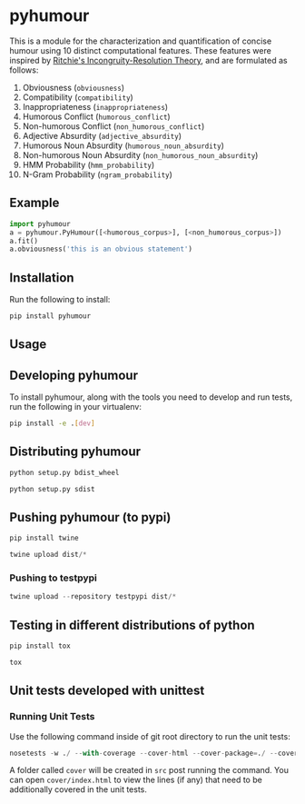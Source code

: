# pyhumour

This is a module for the characterization and quantification of concise humour using 10 distinct computational features.
These features were inspired by [Ritchie's Incongruity-Resolution Theory](https://era.ed.ac.uk/handle/1842/3397), and are formulated as follows:
1. Obviousness (`obviousness`)
2. Compatibility (`compatibility`)
3. Inappropriateness (`inappropriateness`)
4. Humorous Conflict (`humorous_conflict`)
5. Non-humorous Conflict (`non_humorous_conflict`)
6. Adjective Absurdity (`adjective_absurdity`)
7. Humorous Noun Absurdity (`humorous_noun_absurdity`)
8. Non-humorous Noun Absurdity (`non_humorous_noun_absurdity`)
9. HMM Probability (`hmm_probability`)
10. N-Gram Probability (`ngram_probability`)


## Example
```python
import pyhumour
a = pyhumour.PyHumour([<humorous_corpus>], [<non_humorous_corpus>])
a.fit()
a.obviousness('this is an obvious statement')
```


## Installation

Run the following to install:
```python
pip install pyhumour
```


## Usage


## Developing pyhumour

To install pyhumour, along with the tools you need to develop and run tests, run the following in your virtualenv:
```bash
pip install -e .[dev]
```


## Distributing pyhumour

```python
python setup.py bdist_wheel
```

```python
python setup.py sdist
```


## Pushing pyhumour (to pypi)

```bash
pip install twine
```

```python
twine upload dist/*
```

### Pushing to testpypi

```python
twine upload --repository testpypi dist/*
```


## Testing in different distributions of python

```bash
pip install tox
```

```python
tox
```
## Unit tests developed with unittest

### Running Unit Tests
Use the following command inside of git root directory to run the unit tests:
```python
nosetests -w ./ --with-coverage --cover-html --cover-package=./ --cover-erase --with-timer --timer-top-n 10
```
A folder called `cover` will be created in `src` post running the
command. You can open `cover/index.html` to view the lines (if any)
that need to be additionally covered in the unit tests.